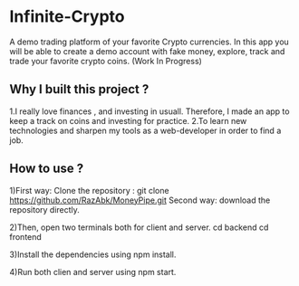 # Infinite-Crypto
A demo trading platform of your favorite Crypto currencies. In this app you will be able to create a demo account with fake money, explore, track and trade your favorite
crypto coins. (Work In Progress)

## Why I built this project ?
1.I really love finances , and investing in usuall. Therefore, I made an app to keep a track on coins and investing for practice.
2.To learn new technologies and sharpen my tools as a web-developer in order to find a job.

## How to use ?
1)First way: Clone the repository : git clone https://github.com/RazAbk/MoneyPipe.git
  Second way: download the repository directly.

2)Then, open two terminals both for client and server.
  cd backend
  cd frontend

3)Install the dependencies using npm install.

4)Run both clien and server using npm start.


